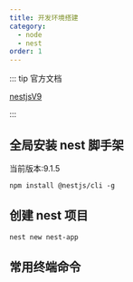 ```yaml
---
title: 开发环境搭建
category:
  - node
  - nest
order: 1
---
```


::: tip 官方文档

[nestjsV9](https://docs.nestjs.cn/9/introduction)

:::

## 全局安装 nest 脚手架

当前版本:9.1.5

```shell
npm install @nestjs/cli -g
```

## 创建 nest 项目

```shell
nest new nest-app
```

## 常用终端命令

